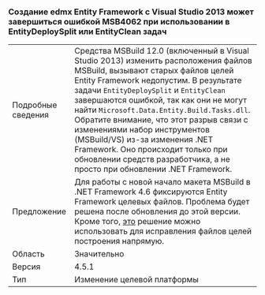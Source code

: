 ### <a name="building-an-entity-framework-edmx-with-visual-studio-2013-can-fail-with-error-msb4062-if-using-the-entitydeploysplit-or-entityclean-tasks"></a>Создание edmx Entity Framework с Visual Studio 2013 может завершиться ошибкой MSB4062 при использовании в EntityDeploySplit или EntityClean задач

|   |   |
|---|---|
|Подробные сведения|Средства MSBuild 12.0 (включенный в Visual Studio 2013) изменить расположения файлов MSBuild, вызывают старых файлов целей Entity Framework недопустим. В результате задачи <code>EntityDeploySplit</code> и <code>EntityClean</code> завершаются ошибкой, так как они не могут найти <code>Microsoft.Data.Entity.Build.Tasks.dll</code>. Обратите внимание, что этот разрыв связи с изменениями набор инструментов (MSBuild/VS) из-за изменения .NET Framework. Оно происходит только при обновлении средств разработчика, а не просто при обновлении .NET Framework.|
|Предложение|Для работы с новой начало макета MSBuild в .NET Framework 4.6 фиксируются Entity Framework целевых файлов. Проблема будет решена после обновления до этой версии. Кроме того, [это](http://stackoverflow.com/a/24249247/131944) решение можно использовать для исправления файлов целей построения напрямую.|
|Область|Значительно|
|Версия|4.5.1|
|Тип|Изменение целевой платформы|


